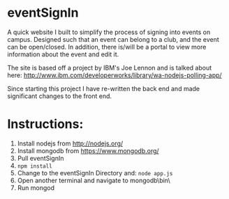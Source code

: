 eventSignIn
===========

A quick website I built to simplify the process of signing into events on campus. Designed such that an event can belong to a club, and the event can be open/closed. In addition, there is/will be a portal to view more information about the event and edit it.

The site is based off a project by IBM's Joe Lennon and is talked about here: http://www.ibm.com/developerworks/library/wa-nodejs-polling-app/

Since starting this project I have re-written the back end and made significant changes to the front end.

Instructions:
============
1. Install nodejs from http://nodejs.org/
2. Install mongodb from https://www.mongodb.org/
3. Pull eventSignIn
4. ```npm install```
5. Change to the eventSignIn Directory and: ```node app.js```
6. Open another terminal and navigate to mongodb\bin\
7. Run mongod

